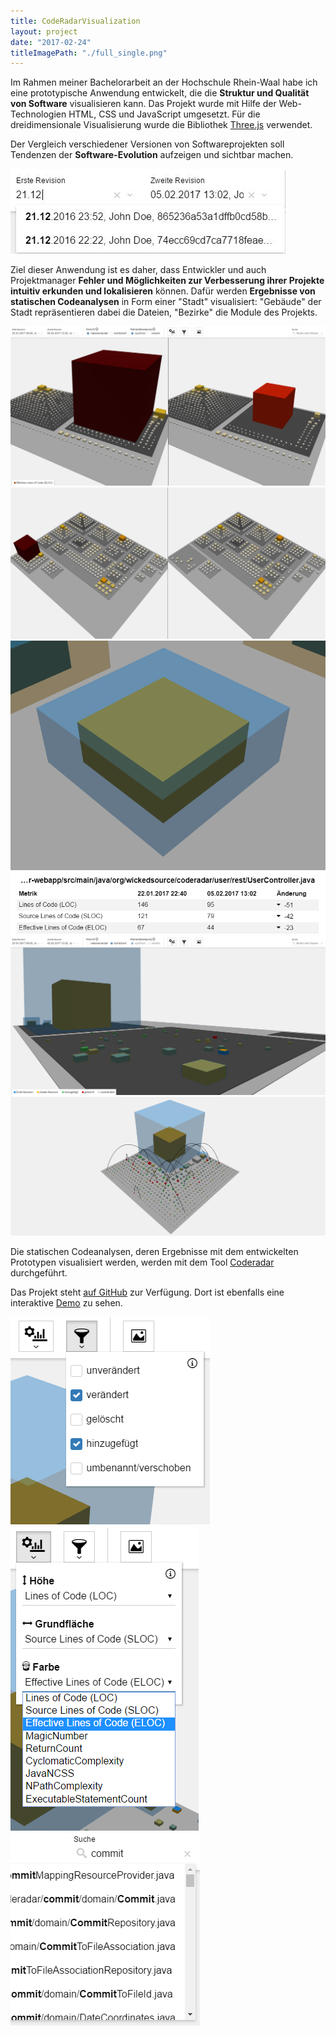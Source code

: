 ```yaml
---
title: CodeRadarVisualization
layout: project
date: "2017-02-24"
titleImagePath: "./full_single.png"
---
```

Im Rahmen meiner Bachelorarbeit an der Hochschule Rhein-Waal habe ich eine prototypische Anwendung entwickelt, die die **Struktur und Qualität von Software** visualisieren kann. Das Projekt wurde mit Hilfe der Web-Technologien HTML, CSS und JavaScript umgesetzt. Für die dreidimensionale Visualisierung wurde die Bibliothek <a href="https://threejs.org/" target="_blank">Three.js</a> verwendet.

Der Vergleich verschiedener Versionen von Softwareprojekten soll Tendenzen der **Software-Evolution** aufzeigen und sichtbar machen.

<image-with-lightbox>
    <img src="./coderadar_6.jpg"/>
</image-with-lightbox>

Ziel dieser Anwendung ist es daher, dass Entwickler und auch Projektmanager **Fehler und Möglichkeiten zur Verbesserung ihrer Projekte intuitiv erkunden und lokalisieren** können. Dafür werden **Ergebnisse von statischen Codeanalysen** in Form einer "Stadt" visualisiert: "Gebäude" der Stadt repräsentieren dabei die Dateien, "Bezirke" die Module des Projekts.

<image-gallery>
    <img src="./full_single.png"/>
    <img src="./coderadar_1.png"/>
    <img src="./comparison.png"/>
    <img src="./full_merged.png"/>
    <img src="./coderadar_2.png"/>
</image-gallery>

Die statischen Codeanalysen, deren Ergebnisse mit dem entwickelten Prototypen visualisiert werden, werden mit dem Tool <a href="https://github.com/reflectoring/coderadar" target="_blank">Coderadar</a> durchgeführt.

Das Projekt steht <a href="https://github.com/pschild/CodeRadarVisualization" target="_blank">auf GitHub</a> zur Verfügung. Dort ist ebenfalls eine interaktive <a href="https://pschild.github.io/CodeRadarVisualization/" target="_blank">Demo</a> zu sehen.

<media-slider>
    <img src="./coderadar_3.png"/>
    <img src="./coderadar_4.png"/>
    <img src="./coderadar_5.png"/>
</media-slider>